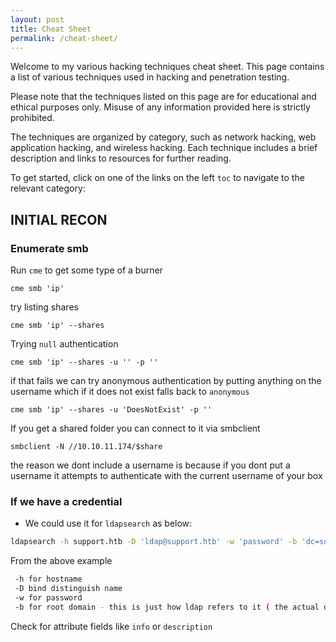 ```yaml
---
layout: post
title: Cheat Sheet
permalink: /cheat-sheet/
---       
```

Welcome to my various hacking techniques cheat sheet. This page contains a list of various techniques used in hacking and penetration testing.

Please note that the techniques listed on this page are for educational and ethical purposes only. Misuse of any information provided here is strictly prohibited.

The techniques are organized by category, such as network hacking, web application hacking, and wireless hacking. Each technique includes a brief description and links to resources for further reading.

To get started, click on one of the links on the left `toc` to navigate to the relevant category:

## INITIAL RECON
### Enumerate smb
Run `cme` to get some type of a burner

```console
cme smb 'ip'
```
try listing shares

```console
cme smb 'ip' --shares
```
Trying `null` authentication

```console
cme smb 'ip' --shares -u '' -p ''
```
if that fails we can try anonymous authentication by putting anything on the username which if it does not exist falls back to `anonymous`

```console
cme smb 'ip' --shares -u 'DoesNotExist' -p ''
```
If you get a shared folder you can connect to it via smbclient

```console
smbclient -N //10.10.11.174/$share
```

the reason we dont include a username is because if you dont put a username it attempts to authenticate with the current username of your box

### If we have a credential

- We could use it for `ldapsearch` as below:

```sh
ldapsearch -h support.htb -D 'ldap@support.htb' -w 'password' -b 'dc=support,dc=htb' > ldap.out

```
From the above example
```sh
 -h for hostname
 -D bind distinguish name
 -w for password
 -b for root domain - this is just how ldap refers to it ( the actual domain is support.htb)
 ```
Check for attribute fields like `info` or  `description`
